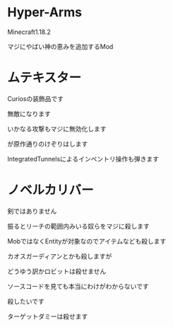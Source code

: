 # Hyper-Arms
Minecraft1.18.2

マジにやばい神の恵みを追加するMod

# ムテキスター

Curiosの装飾品です

無敵になります

いかなる攻撃もマジに無効化します

が原作通りのけぞりはします

IntegratedTunnelsによるインベントリ操作も弾きます

# ノベルカリバー

剣ではありません

振るとリーチの範囲内みいる奴らをマジに殺します

MobではなくEntityが対象なのでアイテムなども殺します

カオスガーディアンとかも殺しますが

どうゆう訳かロビットは殺せません

ソースコードを見ても本当にわけがわからないです

殺したいです

ターゲットダミーは殺せます
